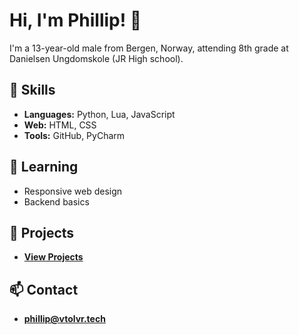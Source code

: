 # Hi, I'm Phillip! 👋

I'm a 13-year-old male from Bergen, Norway, attending 8th grade at Danielsen Ungdomskole (JR High school).

## 🧰 Skills
- **Languages:** Python, Lua, JavaScript
- **Web:** HTML, CSS
- **Tools:** GitHub, PyCharm

## 🌱 Learning
- Responsive web design
- Backend basics

## 🔭 Projects
- **[View Projects](https://philliphat.com/projects)**

## 📫 Contact
- **[phillip@vtolvr.tech](mailto:phillip@vtolvr.tech)**
